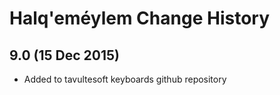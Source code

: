 Halq'eméylem Change History
============================

9.0 (15 Dec 2015)
-----------------

* Added to tavultesoft keyboards github repository
